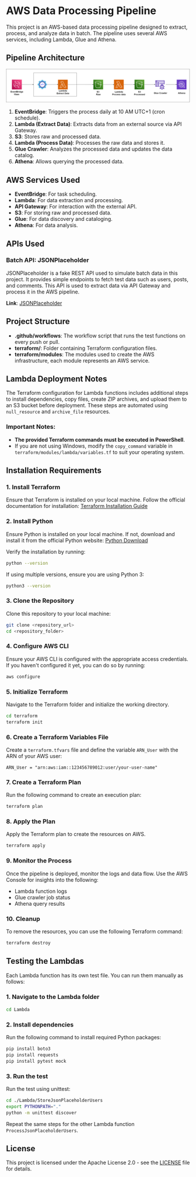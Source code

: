 # AWS Data Processing Pipeline

This project is an AWS-based data processing pipeline designed to extract, process, and analyze data in batch. The pipeline uses several AWS services, including Lambda, Glue and Athena.

## Pipeline Architecture
![AWS pipeline diagram](Image/aws_pipeline.png)

1. **EventBridge**: Triggers the process daily at 10 AM UTC+1 (cron schedule).
2. **Lambda (Extract Data)**: Extracts data from an external source via API Gateway.
3. **S3**: Stores raw and processed data.
4. **Lambda (Process Data)**: Processes the raw data and stores it.
5. **Glue Crawler**: Analyzes the processed data and updates the data catalog.
6. **Athena**: Allows querying the processed data.

## AWS Services Used

- **EventBridge**: For task scheduling.
- **Lambda**: For data extraction and processing.
- **API Gateway**: For interaction with the external API.
- **S3**: For storing raw and processed data.
- **Glue**: For data discovery and cataloging.
- **Athena**: For data analysis.

## APIs Used

### Batch API: JSONPlaceholder
JSONPlaceholder is a fake REST API used to simulate batch data in this project. It provides simple endpoints to fetch test data such as users, posts, and comments. This API is used to extract data via API Gateway and process it in the AWS pipeline.

**Link**: [JSONPlaceholder](https://jsonplaceholder.typicode.com)

## Project Structure

- **.github/workflows**: The workflow script that runs the test functions on every push or pull.
- **terraform/**: Folder containing Terraform configuration files.
- **terraform/modules**: The modules used to create the AWS infrastructure, each module represents an AWS service.

## Lambda Deployment Notes

The Terraform configuration for Lambda functions includes additional steps to install dependencies, copy files, create ZIP archives, and upload them to an S3 bucket before deployment. These steps are automated using `null_resource` and `archive_file` resources.

### Important Notes:
- **The provided Terraform commands must be executed in PowerShell**.
- If you are not using Windows, modify the `copy_command` variable in `terraform/modules/lambda/variables.tf` to suit your operating system.

## Installation Requirements

### 1. Install Terraform
Ensure that Terraform is installed on your local machine. Follow the official documentation for installation:
[Terraform Installation Guide](https://learn.hashicorp.com/tutorials/terraform/install-cli)

### 2. Install Python
Ensure Python is installed on your local machine. If not, download and install it from the official Python website:
[Python Download](https://www.python.org/downloads/)

Verify the installation by running:
```bash
python --version
```

If using multiple versions, ensure you are using Python 3:
```bash
python3 --version
```

### 3. Clone the Repository
Clone this repository to your local machine:
```bash
git clone <repository_url>
cd <repository_folder>
```

### 4. Configure AWS CLI
Ensure your AWS CLI is configured with the appropriate access credentials.
If you haven't configured it yet, you can do so by running:
```bash
aws configure
```

### 5. Initialize Terraform
Navigate to the Terraform folder and initialize the working directory.
```bash
cd terraform
terraform init
```

### 6. Create a Terraform Variables File
Create a `terraform.tfvars` file and define the variable `ARN_User` with the ARN of your AWS user:
```hcl
ARN_User = "arn:aws:iam::123456789012:user/your-user-name"
```

### 7. Create a Terraform Plan
Run the following command to create an execution plan:
```bash
terraform plan
```

### 8. Apply the Plan
Apply the Terraform plan to create the resources on AWS.
```bash
terraform apply
```

### 9. Monitor the Process
Once the pipeline is deployed, monitor the logs and data flow. Use the AWS Console for insights into the following:
- Lambda function logs
- Glue crawler job status
- Athena query results

### 10. Cleanup
To remove the resources, you can use the following Terraform command:
```bash
terraform destroy
```

## Testing the Lambdas

Each Lambda function has its own test file. You can run them manually as follows:

### 1. Navigate to the Lambda folder
```bash
cd Lambda
```

### 2. Install dependencies
Run the following command to install required Python packages:
```bash
pip install boto3
pip install requests
pip install pytest mock
```

### 3. Run the test
Run the test using unittest:
```bash
cd ./Lambda/StoreJsonPlaceholderUsers
export PYTHONPATH="." 
python -m unittest discover
```

Repeat the same steps for the other Lambda function `ProcessJsonPlaceholderUsers`.

## License

This project is licensed under the Apache License 2.0 - see the [LICENSE](LICENSE) file for details.

